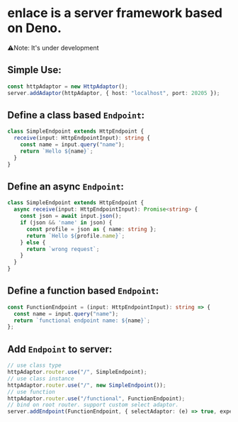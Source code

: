# enlace is a server framework based on Deno.

⚠️Note: It's under development

## Simple Use:
```typescript
const httpAdaptor = new HttpAdaptor();
server.addAdaptor(httpAdaptor, { host: "localhost", port: 20205 });
```

## Define a class based `Endpoint`:
```typescript
class SimpleEndpoint extends HttpEndpoint {
  receive(input: HttpEndpointInput): string {
    const name = input.query("name");
    return `Hello ${name}`;
  }
}
```

## Define an async `Endpoint`: 
```typescript
class SimpleEndpoint extends HttpEndpoint {
  async receive(input: HttpEndpointInput): Promise<string> {
    const json = await input.json();
    if (json && 'name' in json) {
      const profile = json as { name: string };
      return `Hello ${profile.name}`;
    } else {
      return `wrong request`;
    }
  }
}
```

## Define a function based `Endpoint`:
```typescript
const FunctionEndpoint = (input: HttpEndpointInput): string => {
  const name = input.query("name");
  return `functional endpoint name: ${name}`;
};
```

## Add `Endpoint` to server:
```typescript
// use class type
httpAdaptor.router.use("/", SimpleEndpoint);
// use class instance 
httpAdaptor.router.use("/", new SimpleEndpoint());
// use function
httpAdaptor.router.use("/functional", FunctionEndpoint);
// bind on root router. support custom select adaptor.
server.addEndpoint(FunctionEndpoint, { selectAdaptor: (e) => true, expectedPath: '/root-router' })
```

